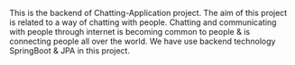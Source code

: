 This is the backend of Chatting-Application project.
The aim of this project is related to a way of chatting with people. 
Chatting and communicating with people through internet is becoming common to people & is connecting people all over the
world.
We have use backend technology SpringBoot & JPA  in this project. 
